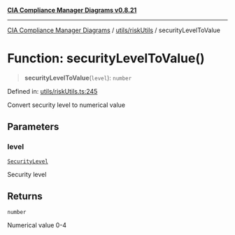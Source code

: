 [**CIA Compliance Manager Diagrams v0.8.21**](../../../README.md)

***

[CIA Compliance Manager Diagrams](../../../modules.md) / [utils/riskUtils](../README.md) / securityLevelToValue

# Function: securityLevelToValue()

> **securityLevelToValue**(`level`): `number`

Defined in: [utils/riskUtils.ts:245](https://github.com/Hack23/cia-compliance-manager/blob/689e67e40bb6afe811128d672a0d7dd5fcbdaea5/src/utils/riskUtils.ts#L245)

Convert security level to numerical value

## Parameters

### level

[`SecurityLevel`](../../../types/cia/type-aliases/SecurityLevel.md)

Security level

## Returns

`number`

Numerical value 0-4
